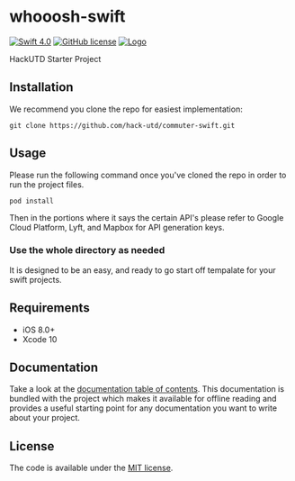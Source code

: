 # whooosh-swift
[![Swift 4.0](https://img.shields.io/badge/Swift-4.0-green.svg?style=flat)](https://developer.apple.com/swift/)
[![GitHub license](https://img.shields.io/badge/license-MIT-lightgrey.svg)](https://raw.githubusercontent.com/Cuberto/flashy-tabbar/master/LICENSE)
[![Logo](https://cl.ly/99493929183f/Image%202019-02-20%20at%202.49.57%20AM.png)](https://veveusa.com)

HackUTD Starter Project

## Installation
We recommend you clone the repo for easiest implementation:

```
git clone https://github.com/hack-utd/commuter-swift.git
```

## Usage

Please run the following command once you've cloned the repo in order to run the project files.

```
pod install
```

Then in the portions where it says the certain API's please refer to Google Cloud Platform, Lyft, and Mapbox for API generation keys.

### Use the whole directory as needed
It is designed to be an easy, and ready to go start off tempalate for your swift projects.

## Requirements

* iOS 8.0+
* Xcode 10

## Documentation

Take a look at the [documentation table of contents](dist/doc/TOC.md).
This documentation is bundled with the project which makes it
available for offline reading and provides a useful starting point for
any documentation you want to write about your project.


## License

The code is available under the [MIT license](LICENSE.txt).

